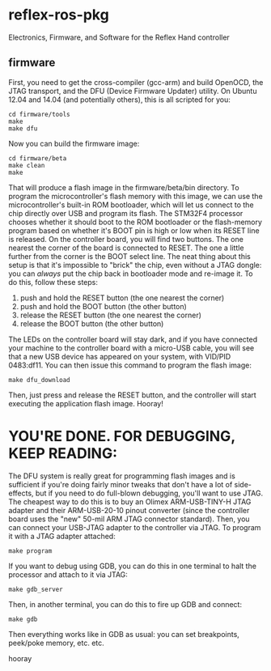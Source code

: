 reflex-ros-pkg
======

Electronics, Firmware, and Software for the Reflex Hand controller

firmware
------
First, you need to get the cross-compiler (gcc-arm) and build OpenOCD, the JTAG transport, and the DFU (Device Firmware Updater) utility. On Ubuntu 12.04 and 14.04 (and potentially others), this is all scripted for you:

    cd firmware/tools
    make
    make dfu

Now you can build the firmware image:

    cd firmware/beta
    make clean
    make

That will produce a flash image in the firmware/beta/bin directory. To program the microcontroller's flash memory with this image, we can use the microcontroller's built-in ROM bootloader, which will let us connect to the chip directly over USB and program its flash. The STM32F4 processor chooses whether it should boot to the ROM bootloader or the flash-memory program based on whether it's BOOT pin is high or low when its RESET line is released. On the controller board, you will find two buttons. The one nearest the corner of the board is connected to RESET. The one a little further from the corner is the BOOT select line. The neat thing about this setup is that it's impossible to "brick" the chip, even without a JTAG dongle: you can *always* put the chip back in bootloader mode and re-image it. To do this, follow these steps:

1. push and hold the RESET button (the one nearest the corner)
1. push and hold the BOOT button (the other button)
1. release the RESET button (the one nearest the corner)
1. release the BOOT button (the other button)

The LEDs on the controller board will stay dark, and if you have connected your machine to the controller board with a micro-USB cable, you will see that a new USB device has appeared on your system, with VID/PID 0483:df11. You can then issue this command to program the flash image:

    make dfu_download

Then, just press and release the RESET button, and the controller will start executing the application flash image. Hooray!


YOU'RE DONE. FOR DEBUGGING, KEEP READING:
===============================================================

The DFU system is really great for programming flash images and is sufficient if you're doing fairly minor tweaks that don't have a lot of side-effects, but if you need to do full-blown debugging, you'll want to use JTAG. The cheapest way to do this is to buy an Olimex ARM-USB-TINY-H JTAG adapter and their ARM-USB-20-10 pinout converter (since the controller board uses the "new" 50-mil ARM JTAG connector standard). Then, you can connect your USB-JTAG adapter to the controller via JTAG. To program it with a JTAG adapter attached:

    make program

If you want to debug using GDB, you can do this in one terminal to halt the processor and attach to it via JTAG:

    make gdb_server

Then, in another terminal, you can do this to fire up GDB and connect:

    make gdb

Then everything works like in GDB as usual: you can set breakpoints, peek/poke memory, etc. etc.

hooray
